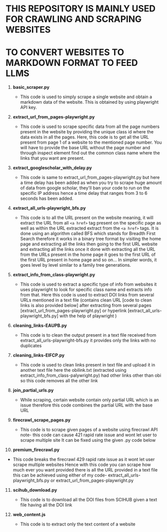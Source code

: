 # THIS REPOSITORY IS MAINLY USED FOR CRAWLING AND SCRAPING WEBSITES               
# TO CONVERT WEBSITES TO MARKDOWN FORMAT TO FEED LLMS

1. **basic_scraper.py**
   - This code is used to simply scrape a single website and obtain a markdown data of the website. This is obtained by using playwright API key.
   
2. **extract_url_from_pages-playwright.py**
   - This code is used to scrape specific data from all the page numbers present in the website by providing the unique class id where the data exists in all the pages. Here, this code is to get all the URL present from page 1 of a website to the mentioned page number. You will have to provide the base URL without the page number and through inspect element find out the common class name where the links that you want are present.

3. **extract_googlescholar_with_delay.py**
   - This code is same to extract_url_from_pages-playwright.py but here a time delay has been added as when you try to scrape huge amount of data from google scholar, they'll ban your code to run
on the specific IP address hence a time delay 
that ranges from 3 to 6 seconds has been added.

4. **extract_all_urls-playwright_bfs.py**
   - This code is to all the URL present on the website meaning, it will extract the URL from all `<a href>` tag present on the specific page as well as within the URL extracted extract from the `<a href>` tags. It is done using an algorithm called BFS which stands for Breadth First Search therefore it works in a binary tree format by visiting the home page and extracting all the links then going to the first URL website and extracting all the links once it done with extracting all the URL from the URLs present in the home page it goes to the first URL of the first URL present in home page and so on... In simpler words, it goes level by level similar to a family tree generations.
   
5. **extract_info_from_class-playwright.py**
   - This code is used to extract a specific type of info from websites it uses playwright to look for specific class name and extracts info from that. Here this code is used to extract DOI links from several URLs mentioned in a text file (contains clean URL [code to clean links is also provided below] after extracting from several pages [extract_url_from_pages-playwright.py] or hyperlink [extract_all_urls-playwright_bfs.py] with the help of playwright )
   
6. **cleaning_links-EAUPB.py**
   - This code is to clean the output present in a text file received from extract_all_urls-playwright-bfs.py it provides only the links with no duplicates
   
7. **cleaning_links-EIFCP.py**
   - This code is used to clean links present in text file and upload it in another text file here the obilink.txt (extracted using extract_info_from_class-palywright.py) had other links other than obi so this code removes all the other link
   
8. **join_partial_urls.py**
   - While scraping, certain website contain only partial URL which is an issue therefore this code combines the partial URL with the base URL
   
9. **firecrawl_scrape_pages.py**
   - This code is to scrape given pages of a website using firecrawl API note- this code can cause 421 rapid rate issue and wont let user to scrape multiple site It can be fixed using the given .py code below
   
10. **premium_firecrawl.py**
   - This code breaks the firecrawl 429 rapid rate issue as it wont let user scrape multiple websites Hence with this code you can scrape how much ever you want provided there is all the URL provided in a text file this can be achieved using either of my code- extract_all_urls-playwright_bfs.py or extract_url_from_pages-playwright.py
   
11. **scihub_download.py**
    - This code is to download all the DOI files from SCIHUB given a text file having all the DOI link

12. **web_content.js**
    - This code is to extract only the text content of a website 
